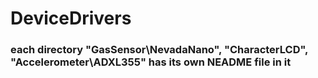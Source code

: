 # DeviceDrivers

### each directory "GasSensor\NevadaNano", "CharacterLCD", "Accelerometer\ADXL355" has its own NEADME file in it

